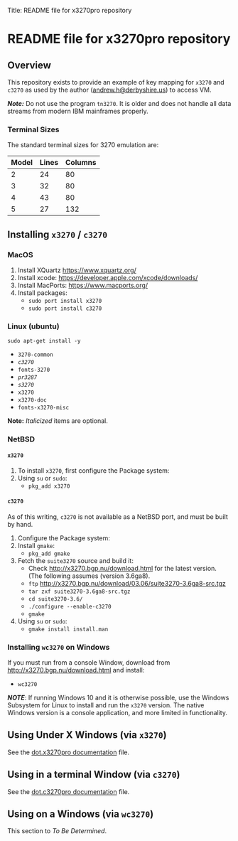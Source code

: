 Title: README file for x3270pro repository

# README file for x3270pro repository

## Overview

This repository exists to provide an example of key mapping for `x3270` and `c3270`
as used by the author ([andrew.h@derbyshire.us](mailto:andrew.h@derbyshire.us)) to access VM.

***Note:*** Do not use the program `tn3270`.  It is older and does not handle all data streams from modern IBM mainframes properly.

### Terminal Sizes

The standard terminal sizes for 3270 emulation are:

| Model | Lines | Columns |
| ----- | ----- | ------- |
|  2    |   24  |   80    |
|  3    |   32  |   80    |
|  4    |   43  |   80    |
|  5    |   27  |   132   |

## Installing `x3270` / `c3270`

### MacOS

1. Install XQuartz <https://www.xquartz.org/>
1. Install xcode: <https://developer.apple.com/xcode/downloads/>
1. Install MacPorts: <https://www.macports.org/>
1. Install packages:
   * `sudo port install x3270`
   * `sudo port install c3270`

### Linux (ubuntu)

`sudo apt-get install -y`

* `3270-common`
* _`c3270`_
* `fonts-3270`
* _`pr3287`_
* _`s3270`_
* `x3270`
* `x3270-doc`
* `fonts-x3270-misc`

__Note:__ _Italicized_ items are optional.

### NetBSD

#### `x3270`

1. To install `x3270`, first configure the Package system:
1. Using `su` or `sudo`:
   * `pkg_add x3270`

#### `c3270`

As of this writing, `c3270` is not available as a NetBSD port, and must be built by hand.

1. Configure the Package system:
1. Install `gmake`:
   * `pkg_add gmake`
1. Fetch the `suite3270` source and build it:
   * Check <http://x3270.bgp.nu/download.html>  for the latest version.  
     (The following assumes (version 3.6ga8).
   * `ftp` <http://x3270.bgp.nu/download/03.06/suite3270-3.6ga8-src.tgz>
   * `tar zxf suite3270-3.6ga8-src.tgz`
   * `cd suite3270-3.6/`
   * `./configure --enable-c3270`
   * `gmake`
1. Using `su` or `sudo`:
    * `gmake install install.man`

### Installing `wc3270` on Windows

If you must run from a console Window, download from <http://x3270.bgp.nu/download.html> and install:

* `wc3270`

***NOTE***: If running Windows 10 and it is otherwise possible, use the Windows Subsystem for Linux to install and run the `x3270` version.  The native Windows version is a console application, and more limited in functionality.

## Using Under X Windows (via `x3270`)

See the [dot.x3270pro documentation](dot.x3270pro.md) file.

## Using in a terminal Window (via `c3270`)

See the [dot.c3270pro documentation](dot.c3270pro.md) file.

## Using on a Windows (via `wc3270`)

This section to _To Be Determined_.
